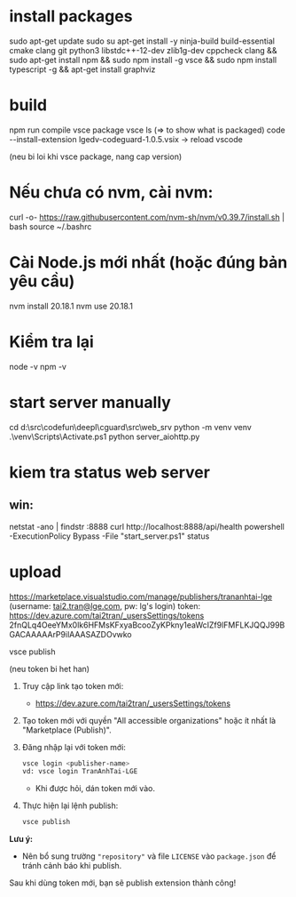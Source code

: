 
# install packages
sudo apt-get update
sudo su
apt-get install -y ninja-build build-essential cmake clang git python3 libstdc++-12-dev zlib1g-dev cppcheck clang && sudo apt-get install npm && sudo npm install -g vsce && sudo npm install typescript -g && apt-get install graphviz


# build
npm run compile
vsce package
vsce ls   (=> to show what is packaged)
code --install-extension lgedv-codeguard-1.0.5.vsix
-> reload vscode

(neu bi loi khi vsce package, nang cap version)
# Nếu chưa có nvm, cài nvm:
curl -o- https://raw.githubusercontent.com/nvm-sh/nvm/v0.39.7/install.sh | bash
source ~/.bashrc
# Cài Node.js mới nhất (hoặc đúng bản yêu cầu)
nvm install 20.18.1
nvm use 20.18.1
# Kiểm tra lại
node -v
npm -v


# start server manually
cd d:\src\codefun\deepl\cguard\src\web_srv
python -m venv venv
.\venv\Scripts\Activate.ps1
python server_aiohttp.py

# kiem tra status web server
## win:
netstat -ano | findstr :8888
curl http://localhost:8888/api/health
powershell -ExecutionPolicy Bypass -File "start_server.ps1" status

# upload
https://marketplace.visualstudio.com/manage/publishers/trananhtai-lge
(username: tai2.tran@lge.com, pw: lg's login)
token:
https://dev.azure.com/tai2tran/_usersSettings/tokens
2fnQLq4OeeYMx0lk6HFMsKFxyaBcooZyKPkny1eaWcIZf9lFMFLKJQQJ99BGACAAAAArP9ilAAASAZDOvwko

vsce publish

(neu token bi het han)
1. Truy cập link tạo token mới:
   - https://dev.azure.com/tai2tran/_usersSettings/tokens
   
2. Tạo token mới với quyền "All accessible organizations" hoặc ít nhất là "Marketplace (Publish)".
  
3. Đăng nhập lại với token mới:
   ```bash
   vsce login <publisher-name>
   vd: vsce login TranAnhTai-LGE
   ```
   - Khi được hỏi, dán token mới vào.

4. Thực hiện lại lệnh publish:
   ```bash
   vsce publish
   ```

**Lưu ý:**
- Nên bổ sung trường `"repository"` và file `LICENSE` vào `package.json` để tránh cảnh báo khi publish.


Sau khi dùng token mới, bạn sẽ publish extension thành công!